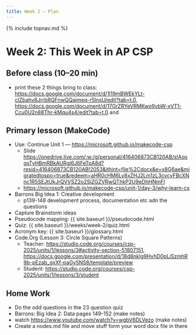 ```yaml
---
title: Week 2 — Plan
---
```

{% include topnav.md %}

# Week 2: This Week in AP CSP

## Before class (10–20 min)

  - print these 2 things bring to class: https://docs.google.com/document/d/1l19mBWEkYLt-cIZbahv8JrrbRQFnwQQajmeq-r5InsU/edit?tab=t.0, https://docs.google.com/document/d/17GrZRYeVRMKwo9vbW-xVT1-Ccu0U2n88Thr-kMqu4s4/edit?tab=t.0 and 
  


## Primary lesson (MakeCode)
- Use: Continue Unit 1 — https://microsoft.github.io/makecode-csp
  - Slide https://onedrive.live.com/:w:/g/personal/416406873CB120AB/s!AqsgsTyHBmRBkAURgj6J6FeTpA8d?resid=416406873CB120AB!2053&ithint=file%2Cdocx&e=x8G6ae&migratedtospo=true&redeem=aHR0cHM6Ly8xZHJ2Lm1zL3cvcyFBcXNnc1R5SEJtUkJrQVVSZ2o2SjZGZVRwQThkP2U9eDhHNmFl
  - https://microsoft.github.io/makecode-csp/unit-1/day-3/why-learn-cs
- Barrons Big Idea 1: Creative development
  - p139-148 development process, documentation etc adn the questions
- Capture Brainstorm ideas
- Pseudocode mapping: {{ site.baseurl }}/pseudocode.html
- Quiz: {{ site.baseurl }}/weeks/week-2/quiz.html
- Acronym key: {{ site.baseurl }}/glossary.html
- Code.Org (Lesson 3: Circle Square Patterns)
  - Teacher: https://studio.code.org/courses/csp-2025/units/1/lessons/3#activity-section-51807151, https://docs.google.com/presentation/d/18d8nkIg9HvhD0pLiSzmhR9b-pEzab_gxXf-paGy5NS8/template/preview
  - Student: https://studio.code.org/courses/csp-2025/units/1/lessons/3/student




## Home Work
- Do the odd questions in the 23 question quiz
- Barrons: Big Idea 2: Data pages 149-152 (make notes)
- watch https://www.youtube.com/watch?v=wgbV6DLVezo (make notes)
- Create a nodes.md file and move stuff form your word docx file in there



